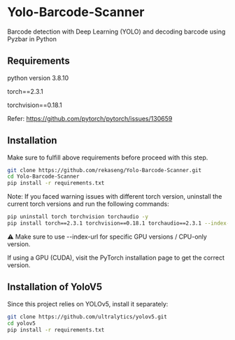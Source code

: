

# Yolo-Barcode-Scanner

Barcode detection with Deep Learning (YOLO) and decoding barcode using Pyzbar in Python



## Requirements

python version 3.8.10

torch==2.3.1

torchvision==0.18.1 

Refer: https://github.com/pytorch/pytorch/issues/130659


## Installation

Make sure to fulfill above requirements before proceed with this step.

```bash
git clone https://github.com/rekaseng/Yolo-Barcode-Scanner.git
cd Yolo-Barcode-Scanner
pip install -r requirements.txt
```

Note: If you faced warning issues with different torch version, uninstall the current torch versions and run the following commands:

```bash
pip uninstall torch torchvision torchaudio -y
pip install torch==2.3.1 torchvision==0.18.1 torchaudio==2.3.1 --index-url https://download.pytorch.org/whl/cpu
```

⚠ Make sure to use --index-url for specific GPU versions / CPU-only version.

If using a GPU (CUDA), visit the PyTorch installation page to get the correct version.


## Installation of YoloV5
Since this project relies on YOLOv5, install it separately:

```bash
git clone https://github.com/ultralytics/yolov5.git
cd yolov5
pip install -r requirements.txt
```
